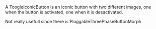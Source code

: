 A ToogleIconicButton is an iconic button with two different images, one when the button is activated, one when it is desactivated.

Not really usefull since there is PluggableThreePhaseButtonMorph